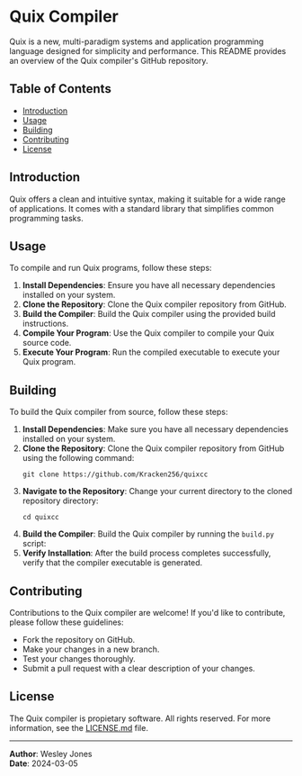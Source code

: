 # Quix Compiler

Quix is a new, multi-paradigm systems and application programming language designed for simplicity and performance. This README provides an overview of the Quix compiler's GitHub repository.

## Table of Contents

- [Introduction](#introduction)
- [Usage](#usage)
- [Building](#building)
- [Contributing](#contributing)
- [License](#license)

## Introduction

Quix offers a clean and intuitive syntax, making it suitable for a wide range of applications. It comes with a standard library that simplifies common programming tasks.

## Usage

To compile and run Quix programs, follow these steps:

1. **Install Dependencies**: Ensure you have all necessary dependencies installed on your system.
2. **Clone the Repository**: Clone the Quix compiler repository from GitHub.
3. **Build the Compiler**: Build the Quix compiler using the provided build instructions.
4. **Compile Your Program**: Use the Quix compiler to compile your Quix source code.
5. **Execute Your Program**: Run the compiled executable to execute your Quix program.

## Building

To build the Quix compiler from source, follow these steps:

1. **Install Dependencies**: Make sure you have all necessary dependencies installed on your system.
2. **Clone the Repository**: Clone the Quix compiler repository from GitHub using the following command:
   ```
   git clone https://github.com/Kracken256/quixcc
   ```
3. **Navigate to the Repository**: Change your current directory to the cloned repository directory:
   ```
   cd quixcc
   ```
4. **Build the Compiler**: Build the Quix compiler by running the `build.py` script:
5. **Verify Installation**: After the build process completes successfully, verify that the compiler executable is generated.

## Contributing

Contributions to the Quix compiler are welcome! If you'd like to contribute, please follow these guidelines:

- Fork the repository on GitHub.
- Make your changes in a new branch.
- Test your changes thoroughly.
- Submit a pull request with a clear description of your changes.

## License

The Quix compiler is propietary software. All rights reserved. For more information, see the [LICENSE.md](LICENSE.md) file.

---

**Author**: Wesley Jones  
**Date**: 2024-03-05